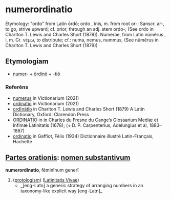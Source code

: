 # numerordinatio
Etymology: "ordo" from Latin ōrdō; ordo , ĭnis, m. from root or-; Sanscr. ar-, to go, strive upward; cf. orior, through an adj. stem ordo-; (See ordo in Charlton T. Lewis and Charles Short (1879)). Numerae, from Latin nŭmĕrus , i, m. Gr. νέμω, to distribute; cf.: numa, nemus, nummus, (See nŭmĕrus in Charlton T. Lewis and Charles Short (1879))

## Etymologiam

* [numer-](https://en.wiktionary.org/wiki/numerus#Latin) + [ōrdinō](https://en.wiktionary.org/wiki/ordino#Latin) + [-tiō](https://en.wiktionary.org/wiki/-tio#Latin)

### Referēns
- [numerus](https://en.wiktionary.org/wiki/numerus#Latin) in Victionarium (2021)
- [ordinatio](https://en.wiktionary.org/wiki/ordinatio) in Victionarium (2021)
- [ordĭnātĭo](http://www.perseus.tufts.edu/hopper/text?doc=Perseus:text:1999.04.0059:entry=ordinatio) in Charlton T. Lewis and Charles Short (1879) A Latin Dictionary, Oxford: Clarendon Press
- [ORDINATIO](http://ducange.enc.sorbonne.fr/ORDINATIO) in in Charles du Fresne du Cange’s Glossarium Mediæ et Infimæ Latinitatis (1678); (+ D. P. Carpenterius, Adelungius et al, 1883–1887)
- [ordinatio](http://micmap.org/dicfro/search/gaffiot/ordinatio) in Gaffiot, Félix (1934) Dictionnaire illustré Latin-Français, Hachette

## [Partes orationis](https://la.wikipedia.org/wiki/Partes_orationis): [nomen substantivum](https://la.wikipedia.org/wiki/Nomen_substantivum)

**numerordinatio**, fēminīnum generī
1. ([protologism](https://en.wiktionary.org/wiki/protologism)) ([Latinitatis Vivae](https://en.wikipedia.org/wiki/Contemporary_Latin))
    - \_[eng-Latn] a generic strategy of arranging numbers in an taxonomy-like explicit way [eng-Latn]\_


<!--

- ūsum, https://en.wiktionary.org/wiki/usus#Latin
- normae, https://en.wiktionary.org/wiki/norma#Latin
- https://github.com/HXLStandard/libhxl-js/blob/main/hxl.js
-->
